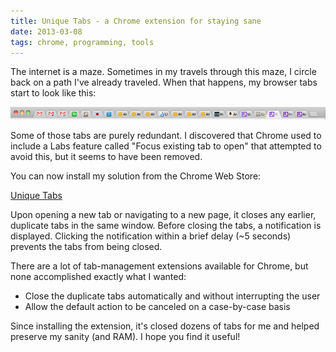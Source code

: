 ```yaml
---
title: Unique Tabs - a Chrome extension for staying sane
date: 2013-03-08
tags: chrome, programming, tools
---
```


The internet is a maze. Sometimes in my travels through this maze, I circle back on a path I've already traveled. When that happens, my browser tabs start to look like this:

<img src="/images/2013-03-08-tabs.png" />

Some of those tabs are purely redundant. I discovered that Chrome used to include a Labs feature called "Focus existing tab to open" that attempted to avoid this, but it seems to have been removed.

You can now install my solution from the Chrome Web Store:

[Unique Tabs](https://chrome.google.com/webstore/detail/unique-tabs/cicbejncjmbkbahiicbiflndmhbcgibk)

Upon opening a new tab or navigating to a new page, it closes any earlier, duplicate tabs in the same window. Before closing the tabs, a notification is displayed. Clicking the notification within a brief delay (~5 seconds) prevents the tabs from being closed.

There are a lot of tab-management extensions available for Chrome, but none accomplished exactly what I wanted:

* Close the duplicate tabs automatically and without interrupting the user
* Allow the default action to be canceled on a case-by-case basis

Since installing the extension, it's closed dozens of tabs for me and helped preserve my sanity (and RAM). I hope you find it useful!
